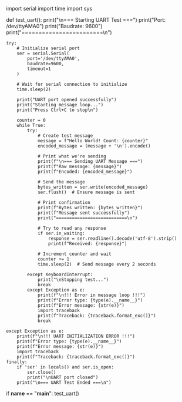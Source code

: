 import serial
import time
import sys

def test_uart():
    print("\n=== Starting UART Test ===")
    print("Port: /dev/ttyAMA0")
    print("Baudrate: 9600")
    print("========================\n")
    
    try:
        # Initialize serial port
        ser = serial.Serial(
            port='/dev/ttyAMA0',
            baudrate=9600,
            timeout=1
        )
        
        # Wait for serial connection to initialize
        time.sleep(2)
        
        print("UART port opened successfully")
        print("Starting message loop...")
        print("Press Ctrl+C to stop\n")
        
        counter = 0
        while True:
            try:
                # Create test message
                message = f"Hello World! Count: {counter}"
                encoded_message = (message + '\n').encode()
                
                # Print what we're sending
                print(f"\n=== Sending UART Message ===")
                print(f"Raw message: {message}")
                print(f"Encoded: {encoded_message}")
                
                # Send the message
                bytes_written = ser.write(encoded_message)
                ser.flush()  # Ensure message is sent
                
                # Print confirmation
                print(f"Bytes written: {bytes_written}")
                print(f"Message sent successfully")
                print("===========================\n")
                
                # Try to read any response
                if ser.in_waiting:
                    response = ser.readline().decode('utf-8').strip()
                    print(f"Received: {response}")
                
                # Increment counter and wait
                counter += 1
                time.sleep(2)  # Send message every 2 seconds
                
            except KeyboardInterrupt:
                print("\nStopping test...")
                break
            except Exception as e:
                print(f"\n!!! Error in message loop !!!")
                print(f"Error type: {type(e).__name__}")
                print(f"Error message: {str(e)}")
                import traceback
                print(f"Traceback: {traceback.format_exc()}")
                break
                
    except Exception as e:
        print(f"\n!!! UART INITIALIZATION ERROR !!!")
        print(f"Error type: {type(e).__name__}")
        print(f"Error message: {str(e)}")
        import traceback
        print(f"Traceback: {traceback.format_exc()}")
    finally:
        if 'ser' in locals() and ser.is_open:
            ser.close()
            print("\nUART port closed")
        print("\n=== UART Test Ended ===\n")

if __name__ == "__main__":
    test_uart()
